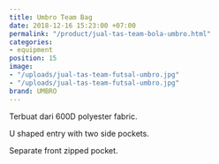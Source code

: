 ```yaml
---
title: Umbro Team Bag
date: 2018-12-16 15:23:00 +07:00
permalink: "/product/jual-tas-team-bola-umbro.html"
categories:
- equipment
position: 15
image:
- "/uploads/jual-tas-team-futsal-umbro.jpg"
- "/uploads/jual-tas-team-futsal-umbro.jpg"
brand: UMBRO
---
```


Terbuat dari 600D polyester fabric.

U shaped entry with two side pockets.

Separate front zipped pocket.
